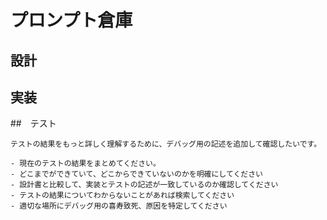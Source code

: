 # プロンプト倉庫

## 設計

## 実装

##　テスト

```
テストの結果をもっと詳しく理解するために、デバッグ用の記述を追加して確認したいです。

- 現在のテストの結果をまとめてください。
- どこまでができていて、どこからできていないのかを明確にしてください
- 設計書と比較して、実装とテストの記述が一致しているのか確認してください
- テストの結果についてわからないことがあれば検索してください
- 適切な場所にデバッグ用の喜寿致死、原因を特定してください
```
